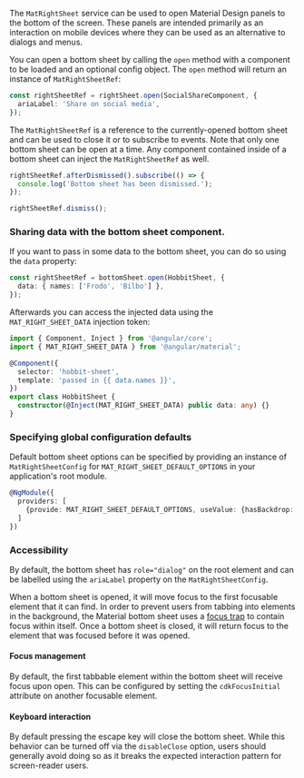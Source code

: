 The `MatRightSheet` service can be used to open Material Design panels to the bottom of the screen.
These panels are intended primarily as an interaction on mobile devices where they can be used as an
alternative to dialogs and menus.

<!-- example(right-sheet-overview) -->

You can open a bottom sheet by calling the `open` method with a component to be loaded and an
optional config object. The `open` method will return an instance of `MatRightSheetRef`:

```ts
const rightSheetRef = rightSheet.open(SocialShareComponent, {
  ariaLabel: 'Share on social media',
});
```

The `MatRightSheetRef` is a reference to the currently-opened bottom sheet and can be used to close
it or to subscribe to events. Note that only one bottom sheet can be open at a time. Any component
contained inside of a bottom sheet can inject the `MatRightSheetRef` as well.

```ts
rightSheetRef.afterDismissed().subscribe(() => {
  console.log('Bottom sheet has been dismissed.');
});

rightSheetRef.dismiss();
```

### Sharing data with the bottom sheet component.

If you want to pass in some data to the bottom sheet, you can do so using the `data` property:

```ts
const rightSheetRef = bottomSheet.open(HobbitSheet, {
  data: { names: ['Frodo', 'Bilbo'] },
});
```

Afterwards you can access the injected data using the `MAT_RIGHT_SHEET_DATA` injection token:

```ts
import { Component, Inject } from '@angular/core';
import { MAT_RIGHT_SHEET_DATA } from '@angular/material';

@Component({
  selector: 'hobbit-sheet',
  template: 'passed in {{ data.names }}',
})
export class HobbitSheet {
  constructor(@Inject(MAT_RIGHT_SHEET_DATA) public data: any) {}
}
```

### Specifying global configuration defaults

Default bottom sheet options can be specified by providing an instance of `MatRightSheetConfig`
for `MAT_RIGHT_SHEET_DEFAULT_OPTIONS` in your application's root module.

```ts
@NgModule({
  providers: [
    {provide: MAT_RIGHT_SHEET_DEFAULT_OPTIONS, useValue: {hasBackdrop: false}}
  ]
})
```

### Accessibility

By default, the bottom sheet has `role="dialog"` on the root element and can be labelled using the
`ariaLabel` property on the `MatRightSheetConfig`.

When a bottom sheet is opened, it will move focus to the first focusable element that it can find.
In order to prevent users from tabbing into elements in the background, the Material bottom sheet
uses a [focus trap](https://material.angular.io/cdk/a11y/overview#focustrap) to contain focus
within itself. Once a bottom sheet is closed, it will return focus to the element that was focused
before it was opened.

#### Focus management

By default, the first tabbable element within the bottom sheet will receive focus upon open.
This can be configured by setting the `cdkFocusInitial` attribute on another focusable element.

#### Keyboard interaction

By default pressing the escape key will close the bottom sheet. While this behavior can
be turned off via the `disableClose` option, users should generally avoid doing so
as it breaks the expected interaction pattern for screen-reader users.

